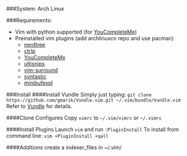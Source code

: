 ###System: Arch Linux

###Requirements:
* Vim with python supported (for [YouCompleteMe](https://github.com/Valloric/YouCompleteMe))
* Preinstalled vim plugins (add archlinuxcn repo and use pacman)
	* [nerdtree](https://github.com/scrooloose/nerdtree)
	* [ctrlp](https://github.com/kien/ctrlp.vim)
	* [YouCompleteMe](https://github.com/Valloric/YouCompleteMe)
	* [ultisnips](https://github.com/SirVer/ultisnips)
	* [vim-surround](https://github.com/tpope/vim-surround)
	* [syntastic](https://github.com/scrooloose/syntastic)
	* [minibufexpl](https://github.com/fholgado/minibufexpl.vim)

###Install
####Install Vundle
	Simply just typing:
		`git clone https://github.com/gmarik/Vundle.vim.git ~/.vim/bundle/Vundle.vim`
	Refer to [Vundle](https://github.com/gmarik/Vundle.vim) for details.

####Clone Configures
	Copy `vimrc` to `~/.vim/vimrc` or `~/.vimrc`

####Install Plugins
	Launch `vim` and run `:PluginInstall`
	To install from command line: `vim +PluginInstall +qall`

####Additions
	create a indexer_files in ~/.vim/

